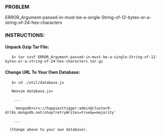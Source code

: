 ### PROBLEM
ERROR_Argument-passed-in-must-be-a-single-String-of-12-bytes-or-a-string-of-24-hex-characters

### INSTRUCTIONS: 
  #### Unpack Gzip Tar File:

       $> tar xzvf ERROR_Argument-passed-in-must-be-a-single-String-of-12-bytes-or-a-string-of-24-hex-characters.tar.gz

  #### Change URL To Your Own Database:

       $> cd ./util/database.js

       Neovim database.js> 

        ...

        'mongodb+srv://happiesttigger:admin@cluster0-drl8s.mongodb.net/shop?retryWrites=true&w=majority'
  
        ...
  
      (Change above to your own database).
